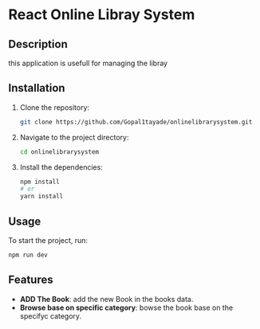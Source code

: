 # React Online Libray System
## Description
 this application is usefull for managing the libray 

## Installation
1. Clone the repository:
    ```bash
    git clone https://github.com/Gopal1tayade/onlinelibrarysystem.git
    ```
2. Navigate to the project directory:
    ```bash
    cd onlinelibrarysystem
    ```
3. Install the dependencies:
    ```bash
    npm install
    # or
    yarn install
    ```

## Usage
To start the project, run:

```bash
npm run dev
```

## Features 
- **ADD The Book**: add the new Book in the books data.
- **Browse base on specific category**: bowse the book base on the specifyc category.



